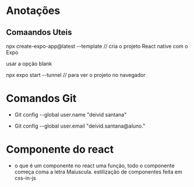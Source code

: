 # Anotações

## Comaandos Uteis
npx create-expo-app@latest --template // cria o projeto React native com o Expo

usar a opção blank 

npx expo start --tunnel  // para ver  o projeto no navegador

# Comandos Git
- Git config --global user.name "deivid santana"

- Git config --global user.email "deivid.santana@aluno."

# Componente do react 

- o que é um componente no react uma função, todo o componente começa coma  a letra Maiuscula. estilização de componentes feita em css-in-js


